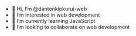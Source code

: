 - 👋 Hi, I’m @dantonkipkurui-web
- 👀 I’m interested in web development 
- 🌱 I’m currently learning JavaScript
- 💞️ I’m looking to collaborate on web development 

<!---
dantonkipkurui-web/dantonkipkurui-web is a ✨ special ✨ repository because its `README.md` (this file) appears on your GitHub profile.
You can click the Preview link to take a look at your changes.
--->
